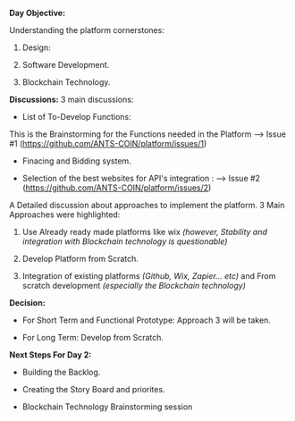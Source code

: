 **Day Objective:**

Understanding the platform cornerstones:

 1. Design:

 2. Software Development.

 3. Blockchain Technology. 

**Discussions:**
3 main discussions:
- List of To-Develop Functions: 

This is the Brainstorming for the Functions needed in the Platform --> Issue #1 (https://github.com/ANTS-COIN/platform/issues/1)

- Finacing and Bidding system.

- Selection of the best websites for API's integration : --> Issue #2 (https://github.com/ANTS-COIN/platform/issues/2)

A Detailed discussion about approaches to implement the platform. 3 Main Approaches were highlighted:

1. Use Already ready made platforms like wix _(however, Stability and integration with Blockchain technology is questionable)_

2. Develop Platform from Scratch.

3. Integration of existing platforms _(Github, Wix, Zapier... etc)_ and From scratch development _(especially the Blockchain technology)_

**Decision:**

- For Short Term and Functional Prototype: Approach 3 will be taken.

- For Long Term: Develop from Scratch.

**Next Steps For Day 2:**

- Building the Backlog.

- Creating the Story Board and priorites.

- Blockchain Technology Brainstorming session
